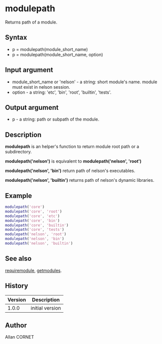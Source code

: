 # modulepath

Returns path of a module.

## Syntax

- p = modulepath(module_short_name)
- p = modulepath(module_short_name, option)

## Input argument

- module_short_name or 'nelson' - a string: short module's name. module must exist in nelson session.
- option - a string: 'etc', 'bin', 'root', 'builtin', 'tests'.

## Output argument

- p - a string: path or subpath of the module.

## Description

  <p><b>modulepath</b> is an helper's function to return module root path or a subdirectory.</p>
  <p><b>modulepath('nelson')</b> is equivalent to <b>modulepath('nelson', 'root')</b></p>
  <p><b>modulepath('nelson', 'bin')</b> return path of nelson's executables.</p>
  <p><b>modulepath('nelson', 'builtin')</b> returns path of nelson's dynamic libraries.</p>

## Example

```matlab
modulepath('core')
modulepath('core', 'root')
modulepath('core', 'etc')
modulepath('core', 'bin')
modulepath('core', 'builtin')
modulepath('core', 'tests')
modulepath('nelson', 'root')
modulepath('nelson', 'bin')
modulepath('nelson', 'builtin')
```

## See also

[requiremodule](requiremodule.md), [getmodules](getmodules.md).

## History

| Version | Description     |
| ------- | --------------- |
| 1.0.0   | initial version |

## Author

Allan CORNET
